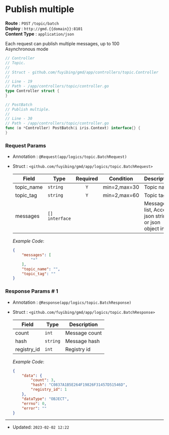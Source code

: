 # Publish multiple

**Route** : `POST` `/topic/batch`<br />
**Deploy** : `http://gmd.{{domain}}:8101`<br />
**Content Type** : `application/json`

Each request can publish multiple messages, up to 100<br />
Asynchronous mode

```go
// Controller
// Topic.
//
// Struct - github.com/fuyibing/gmd/app/controllers/topic.Controller
//
// Line - 19
// Path - /app/controllers/topic/controller.go
type Controller struct {
}
```

```go
// PostBatch
// Publish multiple.
//
// Line - 30
// Path - /app/controllers/topic/controller.go
func (o *Controller) PostBatch(i iris.Context) interface{} {
}
```

### Request Params

* Annotation : `@Request(app/logics/topic.BatchRequest)`
* Struct : `<github.com/fuyibing/gmd/app/logics/topic.BatchRequest>`

  | Field | Type | Required | Condition | Description | Example |
  | ---- | ---- | :----: | ---- | ---- | ---- |
  | topic_name | `string` | `Y` | min=2,max=30 | Topic name |  |
  | topic_tag | `string` | `Y` | min=2,max=60 | Topic tag |  |
  | messages | `[]` `interface` |   |  | Message list, Accept json string or json object in list | * |

  *Example Code*: 

  ```json
  {
      "messages": [
          "*"
      ],
      "topic_name": "",
      "topic_tag": ""
  }
  ```

### Response Params # 1

* Annotation : `@Response(app/logics/topic.BatchResponse)`
* Struct : `<github.com/fuyibing/gmd/app/logics/topic.BatchResponse>`

  | Field | Type | Description |
  | ---- | ---- | ---- |
  | count | `int` | Message count |
  | hash | `string` | Message hash |
  | registry_id | `int` | Registry id |

  *Example Code*: 

  ```json
  {
      "data": {
          "count": 3,
          "hash": "C0837A1B5E264F19826F31457D51546D",
          "registry_id": 1
      },
      "dataType": "OBJECT",
      "errno": 0,
      "error": ""
  }
  ```

----

* Updated: `2023-02-02 12:22`